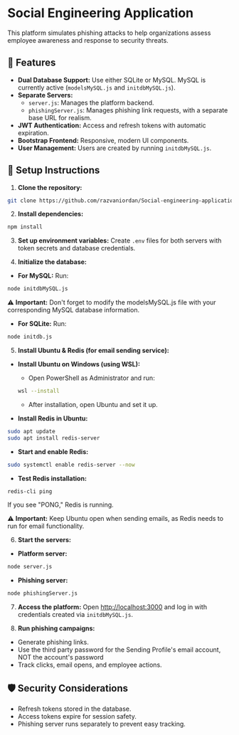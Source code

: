 # Social Engineering Application

This platform simulates phishing attacks to help organizations assess employee awareness and response to security threats.

## 🚀 Features
- **Dual Database Support:** Use either SQLite or MySQL. MySQL is currently active (`modelsMySQL.js` and `initdbMySQL.js`).
- **Separate Servers:**
  - `server.js`: Manages the platform backend.
  - `phishingServer.js`: Manages phishing link requests, with a separate base URL for realism.
- **JWT Authentication:** Access and refresh tokens with automatic expiration.
- **Bootstrap Frontend:** Responsive, modern UI components.
- **User Management:** Users are created by running `initdbMySQL.js`.

## 📂 Setup Instructions

1. **Clone the repository:**
```bash
git clone https://github.com/razvaniordan/Social-engineering-application.git
```

2. **Install dependencies:**
```bash
npm install
```

3. **Set up environment variables:**
Create `.env` files for both servers with token secrets and database credentials.

4. **Initialize the database:**
- **For MySQL:** Run:
```bash
node initdbMySQL.js
```
⚠️ **Important:** Don't forget to modify the modelsMySQL.js file with your corresponding MySQL database information.

- **For SQLite:** Run:
```bash
node initdb.js
```

5. **Install Ubuntu & Redis (for email sending service):**
- **Install Ubuntu on Windows (using WSL):**
   - Open PowerShell as Administrator and run:
   ```bash
   wsl --install
   ```
   - After installation, open Ubuntu and set it up.

- **Install Redis in Ubuntu:**
```bash
sudo apt update
sudo apt install redis-server
```
- **Start and enable Redis:**
```bash
sudo systemctl enable redis-server --now
```
- **Test Redis installation:**
```bash
redis-cli ping
```
If you see "PONG," Redis is running.

⚠️ **Important:** Keep Ubuntu open when sending emails, as Redis needs to run for email functionality.

6. **Start the servers:**
- **Platform server:**
```bash
node server.js
```
- **Phishing server:**
```bash
node phishingServer.js
```

7. **Access the platform:**
Open [http://localhost:3000](http://localhost:3000) and log in with credentials created via `initdbMySQL.js`.

8. **Run phishing campaigns:**
- Generate phishing links.
- Use the third party password for the Sending Profile's email account, NOT the account's password
- Track clicks, email opens, and employee actions.

## 🛡️ Security Considerations
- Refresh tokens stored in the database.
- Access tokens expire for session safety.
- Phishing server runs separately to prevent easy tracking.
